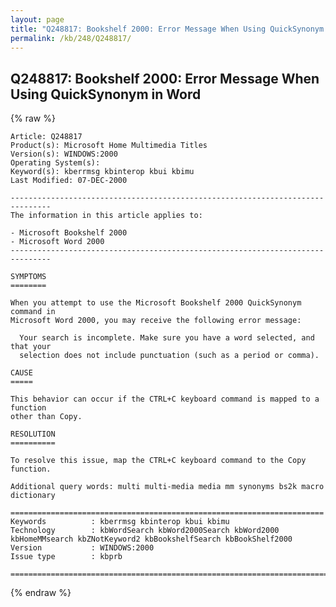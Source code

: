 ```yaml
---
layout: page
title: "Q248817: Bookshelf 2000: Error Message When Using QuickSynonym in Word"
permalink: /kb/248/Q248817/
---
```


## Q248817: Bookshelf 2000: Error Message When Using QuickSynonym in Word

{% raw %}

	Article: Q248817
	Product(s): Microsoft Home Multimedia Titles
	Version(s): WINDOWS:2000
	Operating System(s): 
	Keyword(s): kberrmsg kbinterop kbui kbimu
	Last Modified: 07-DEC-2000
	
	-------------------------------------------------------------------------------
	The information in this article applies to:
	
	- Microsoft Bookshelf 2000 
	- Microsoft Word 2000 
	-------------------------------------------------------------------------------
	
	SYMPTOMS
	========
	
	When you attempt to use the Microsoft Bookshelf 2000 QuickSynonym command in
	Microsoft Word 2000, you may receive the following error message:
	
	  Your search is incomplete. Make sure you have a word selected, and that your
	  selection does not include punctuation (such as a period or comma).
	
	CAUSE
	=====
	
	This behavior can occur if the CTRL+C keyboard command is mapped to a function
	other than Copy.
	
	RESOLUTION
	==========
	
	To resolve this issue, map the CTRL+C keyboard command to the Copy function.
	
	Additional query words: multi multi-media media mm synonyms bs2k macro dictionary
	
	======================================================================
	Keywords          : kberrmsg kbinterop kbui kbimu 
	Technology        : kbWordSearch kbWord2000Search kbWord2000 kbHomeMMsearch kbZNotKeyword2 kbBookshelfSearch kbBookShelf2000
	Version           : WINDOWS:2000
	Issue type        : kbprb
	
	=============================================================================
	

{% endraw %}
